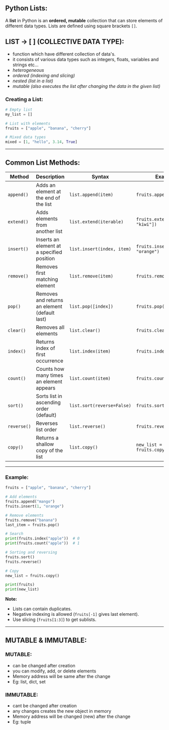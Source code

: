 ## Python Lists:

A **list** in Python is an **ordered, mutable** collection that can store elements of different data types.
Lists are defined using square brackets `[]`.

## LIST -> [ ] (COLLECTIVE DATA TYPE):
- function which have different collection of data's.
- it consists of various data types such as integers, floats, variables and strings etc...
- *heterogeneous*
- *ordered (indexing and slicing)*
- *nested (list in a list)*
- *mutable (also executes the list after changing the data in the given list)*

### Creating a List:

```python
# Empty list
my_list = []

# List with elements
fruits = ["apple", "banana", "cherry"]

# Mixed data types
mixed = [1, "hello", 3.14, True]
```

---

## **Common List Methods**:

| Method      | Description                                   | Syntax                     | Example                            |
| ----------- | --------------------------------------------- | -------------------------- | ---------------------------------- |
| `append()`  | Adds an element at the end of the list        | `list.append(item)`        | `fruits.append("mango")`           |
| `extend()`  | Adds elements from another list               | `list.extend(iterable)`    | `fruits.extend(["grape", "kiwi"])` |
| `insert()`  | Inserts an element at a specified position    | `list.insert(index, item)` | `fruits.insert(1, "orange")`       |
| `remove()`  | Removes first matching element                | `list.remove(item)`        | `fruits.remove("banana")`          |
| `pop()`     | Removes and returns an element (default last) | `list.pop([index])`        | `fruits.pop()`                     |
| `clear()`   | Removes all elements                          | `list.clear()`             | `fruits.clear()`                   |
| `index()`   | Returns index of first occurrence             | `list.index(item)`         | `fruits.index("apple")`            |
| `count()`   | Counts how many times an element appears      | `list.count(item)`         | `fruits.count("apple")`            |
| `sort()`    | Sorts list in ascending order (default)       | `list.sort(reverse=False)` | `fruits.sort()`                    |
| `reverse()` | Reverses list order                           | `list.reverse()`           | `fruits.reverse()`                 |
| `copy()`    | Returns a shallow copy of the list            | `list.copy()`              | `new_list = fruits.copy()`         |

---

### Example:

```python
fruits = ["apple", "banana", "cherry"]

# Add elements
fruits.append("mango")
fruits.insert(1, "orange")

# Remove elements
fruits.remove("banana")
last_item = fruits.pop()

# Search
print(fruits.index("apple"))  # 0
print(fruits.count("apple"))  # 1

# Sorting and reversing
fruits.sort()
fruits.reverse()

# Copy
new_list = fruits.copy()

print(fruits)
print(new_list)
```

**Note:**

* Lists can contain duplicates.
* Negative indexing is allowed (`fruits[-1]` gives last element).
* Use slicing (`fruits[1:3]`) to get sublists.

---
## MUTABLE & IMMUTABLE:
### MUTABLE:
- can be changed after creation
- you can modify, add, or delete elements
- Memory address will be same after the change
- Eg: list, dict, set

### IMMUTABLE:
- cant be changed after creation
- any changes creates the new object in memory
- Memory address will be changed (new) after the change
- Eg: tuple

